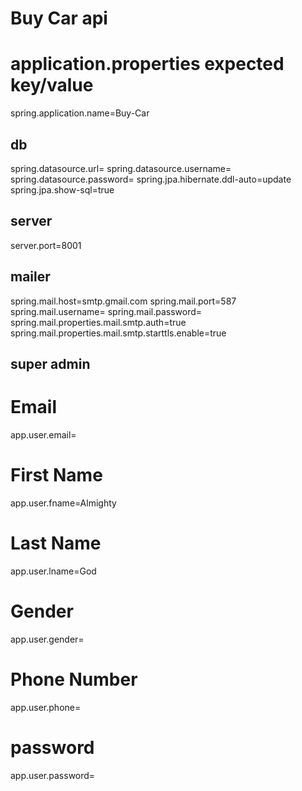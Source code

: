 ﻿# Buy Car api
 
# application.properties expected key/value
spring.application.name=Buy-Car
## db
spring.datasource.url=
spring.datasource.username=
spring.datasource.password=
spring.jpa.hibernate.ddl-auto=update
spring.jpa.show-sql=true

## server
server.port=8001

## mailer
spring.mail.host=smtp.gmail.com
spring.mail.port=587
spring.mail.username=
spring.mail.password=
spring.mail.properties.mail.smtp.auth=true
spring.mail.properties.mail.smtp.starttls.enable=true

## super admin
# Email
app.user.email=

# First Name
app.user.fname=Almighty

# Last Name
app.user.lname=God

# Gender
app.user.gender=

# Phone Number
app.user.phone=

# password
app.user.password=

